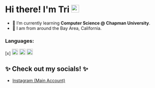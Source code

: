# Hi there! I'm Tri   <img src="https://user-images.githubusercontent.com/74038190/216120981-b9507c36-0e04-4469-8e27-c99271b45ba5.png" width="25" height="25"/>
- 🌱 I’m currently learning **Computer Science @ Chapman University**.
- 📍 I am from around the Bay Area, California.
### Languages:
[x]   <img src="https://raw.githubusercontent.com/jmnote/z-icons/master/svg/javascript.svg" width="20" height="20"/>   <img src="https://raw.githubusercontent.com/jmnote/z-icons/master/svg/java.svg" width="20" height="20"/>   <img src="https://raw.githubusercontent.com/jmnote/z-icons/master/svg/python.svg" width="20" height="20"/>

## ✨ Check out my socials! ✨
- [Instagram (Main Account)](https://www.instagram.com/troyxblizei/)
